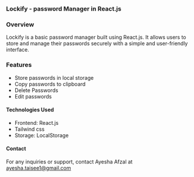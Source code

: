 ### Lockify - password Manager in React.js
### Overview

Lockify is a basic password manager built using React.js. It allows users to store and manage their passwords securely with a simple and user-friendly interface.

### Features

- Store passwords in local storage
- Copy passwords to clipboard
- Delete Passwords
- Edit passwords
  
#### Technologies Used

- Frontend: React.js
- Tailwind css
- Storage: LocalStorage

####  Contact

For any inquiries or support, contact Ayesha Afzal at ayesha.taisee1@gmail.com
